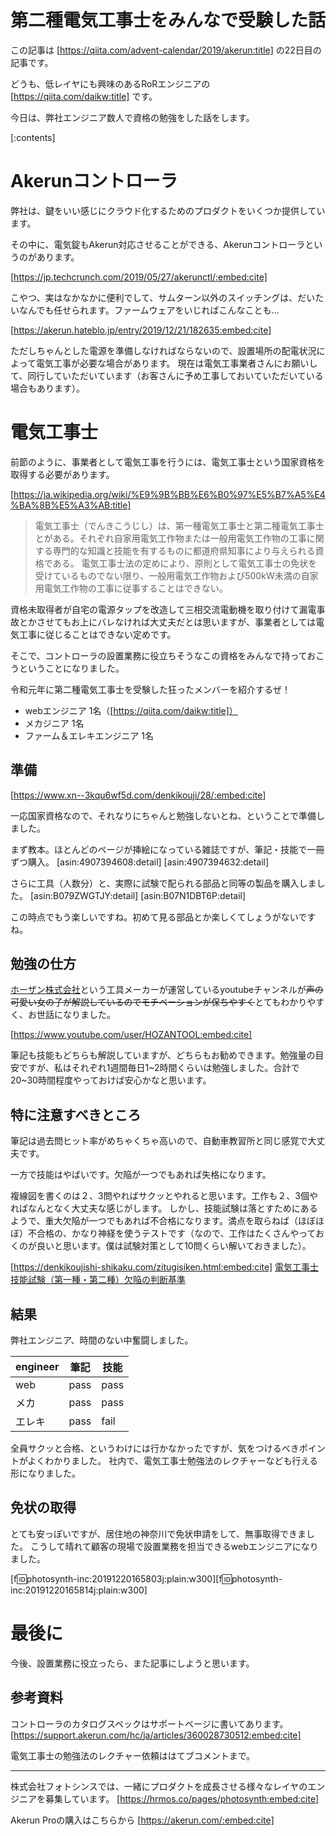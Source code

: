 # 第二種電気工事士をみんなで受験した話

この記事は [https://qiita.com/advent-calendar/2019/akerun:title] の22日目の記事です。

どうも、低レイヤにも興味のあるRoRエンジニアの[https://qiita.com/daikw:title] です。

今日は、弊社エンジニア数人で資格の勉強をした話をします。

[:contents]

# Akerunコントローラ
弊社は、鍵をいい感じにクラウド化するためのプロダクトをいくつか提供しています。

その中に、電気錠もAkerun対応させることができる、Akerunコントローラというのがあります。

[https://jp.techcrunch.com/2019/05/27/akerunctl/:embed:cite]

こやつ、実はなかなかに便利でして、サムターン以外のスイッチングは、だいたいなんでも任せられます。ファームウェアをいじればこんなことも…

[https://akerun.hateblo.jp/entry/2019/12/21/182635:embed:cite]



ただしちゃんとした電源を準備しなければならないので、設置場所の配電状況によって電気工事が必要な場合があります。
現在は電気工事業者さんにお願いして、同行していただいています（お客さんに予め工事しておいていただいている場合もあります）。


# 電気工事士
前節のように、事業者として電気工事を行うには、電気工事士という国家資格を取得する必要があります。

[https://ja.wikipedia.org/wiki/%E9%9B%BB%E6%B0%97%E5%B7%A5%E4%BA%8B%E5%A3%AB:title]

> 電気工事士（でんきこうじし）は、第一種電気工事士と第二種電気工事士とがある。それぞれ自家用電気工作物または一般用電気工作物の工事に関する専門的な知識と技能を有するものに都道府県知事により与えられる資格である。
> 電気工事士法の定めにより、原則として電気工事士の免状を受けているものでない限り、一般用電気工作物および500kW未満の自家用電気工作物の工事に従事することはできない。

資格未取得者が自宅の電源タップを改造して三相交流電動機を取り付けて漏電事故とかさせてもお上にバレなければ大丈夫だとは思いますが、事業者としては電気工事に従じることはできない定めです。

そこで、コントローラの設置業務に役立ちそうなこの資格をみんなで持っておこうということになりました。

令和元年に第二種電気工事士を受験した狂ったメンバーを紹介するぜ！

- webエンジニア 1名（[https://qiita.com/daikw:title]）
- メカジニア 1名
- ファーム＆エレキエンジニア 1名

## 準備
[https://www.xn--3kqu6wf5d.com/denkikouji/28/:embed:cite]

一応国家資格なので、それなりにちゃんと勉強しないとね、ということで準備しました。

まず教本。ほとんどのページが挿絵になっている雑誌ですが、筆記・技能で一冊ずつ購入。
[asin:4907394608:detail]
[asin:4907394632:detail]

さらに工具（人数分）と、実際に試験で配られる部品と同等の製品を購入しました。
[asin:B079ZWGTJY:detail]
[asin:B07N1DBT6P:detail]

この時点でもう楽しいですね。初めて見る部品とか楽しくてしょうがないですね。

## 勉強の仕方
[ホーザン株式会社](https://www.hozan.co.jp/)という工具メーカーが運営しているyoutubeチャンネルが<s>声の可愛い女の子が解説しているのでモチベーションが保ちやすく</s>とてもわかりやすく、お世話になりました。

[https://www.youtube.com/user/HOZANTOOL:embed:cite]

筆記も技能もどちらも解説していますが、どちらもお勧めできます。勉強量の目安ですが、私はそれぞれ1週間毎日1~2時間くらいは勉強しました。合計で20~30時間程度やっておけば安心かなと思います。

## 特に注意すべきところ
筆記は過去問ヒット率がめちゃくちゃ高いので、自動車教習所と同じ感覚で大丈夫です。

一方で技能はやばいです。欠陥が一つでもあれば失格になります。

複線図を書くのは２、3問やればサクッとやれると思います。工作も２、3個やればなんとなく大丈夫な感じがします。
しかし、技能試験は落とすためにあるようで、重大欠陥が一つでもあれば不合格になります。満点を取らねば（ほぼほぼ）不合格の、かなり神経を使うテストです（なので、工作はたくさんやっておくのが良いと思います。僕は試験対策として10問くらい解いておきました）。

[https://denkikoujishi-shikaku.com/zitugisiken.html:embed:cite]
[電気工事士技能試験（第一種・第二種）欠陥の判断基準](https://www.shiken.or.jp/candidate/pdf/handankizyun2017.pdf)


## 結果
弊社エンジニア、時間のない中奮闘しました。

| engineer | 筆記 | 技能 |
| --- | --- | --- |
| web | pass | pass |
| メカ | pass | pass |
| エレキ | pass | fail |

全員サクッと合格、というわけには行かなかったですが、気をつけるべきポイントがよくわかりました。
社内で、電気工事士勉強法のレクチャーなども行える形になりました。

## 免状の取得
とても安っぽいですが、居住地の神奈川で免状申請をして、無事取得できました。
こうして晴れて顧客の現場で設置業務を担当できるwebエンジニアになりました。

[f:id:photosynth-inc:20191220165803j:plain:w300][f:id:photosynth-inc:20191220165814j:plain:w300]


# 最後に
今後、設置業務に役立ったら、また記事にしようと思います。

## 参考資料
コントローラのカタログスペックはサポートページに書いてあります。
[https://support.akerun.com/hc/ja/articles/360028730512:embed:cite]

電気工事士の勉強法のレクチャー依頼ははてブコメントまで。

---

株式会社フォトシンスでは、一緒にプロダクトを成長させる様々なレイヤのエンジニアを募集しています。
[https://hrmos.co/pages/photosynth:embed:cite]


Akerun Proの購入はこちらから
[https://akerun.com/:embed:cite]
